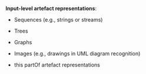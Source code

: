 **Input-level artefact representations**:

* Sequences (e.g., strings or streams)
* Trees
* Graphs
* Images (e.g., drawings in UML diagram recognition)

* this partOf artefact representations
